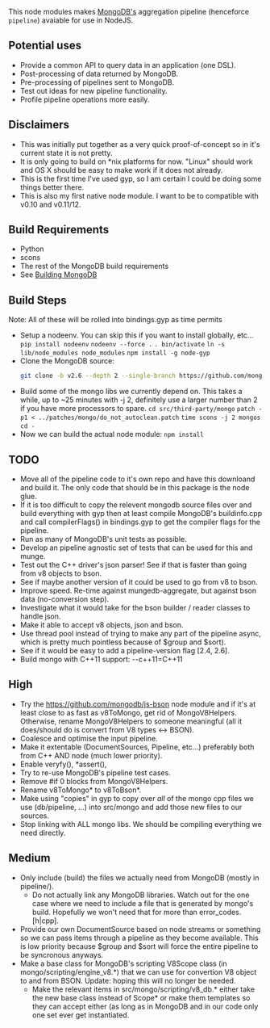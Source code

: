 This node modules makes [MongoDB's](http://mongodb.org) aggregation pipeline
(henceforce `pipeline`) avaiable for use in NodeJS.

Potential uses
--------------
* Provide a common API to query data in an application (one DSL).
* Post-processing of data returned by MongoDB.
* Pre-processing of pipelines sent to MongoDB.
* Test out ideas for new pipeline functionality.
* Profile pipeline operations more easily.

Disclaimers
-----------
* This was initially put together as a very quick proof-of-concept so in it's
  current state it is not pretty.
* It is only going to build on *nix platforms for now.  "Linux" should work
  and OS X should be easy to make work if it does not already.
* This is the first time I've used gyp, so I am certain I could be doing some
  things better there.
* This is also my first native node module.  I want to be to compatible with
  v0.10 and v0.11/12.

Build Requirements
-----------
* Python
* scons
* The rest of the MongoDB build requirements
*  See [Building MongoDB](http://www.mongodb.org/about/contributors/tutorial/build-mongodb-from-source/)

Build Steps
-----------
Note: All of these will be rolled into bindings.gyp as time permits
* Setup a nodeenv.  You can skip this if you want to install globally, etc...
  `pip install nodeenv`
  `nodeenv --force .`
  `. bin/activate`
  `ln -s lib/node_modules node_modules`
  `npm install -g node-gyp`
* Clone the MongoDB source:
  ```sh
  git clone -b v2.6 --depth 2 --single-branch https://github.com/mongodb/mongo src/third-party/mongo
   ```
* Build some of the mongo libs we currently depend on.  This takes a while, up
  to ~25 minutes with -j 2, definitely use a larger number than 2 if you have
  more processors to spare.
  `cd src/third-party/mongo`
  `patch -p1 < ../patches/mongo/do_not_autoclean.patch`
  `time scons -j 2 mongos`
  `cd -`
* Now we can build the actual node module:
  `npm install`

TODO
----
* Move all of the pipeline code to it's own repo and have this downloand and
  build it.  The only code that should be in this package is the node glue.
*  If it is too difficult to copy the relevent mongodb source files over and
   build everything with gyp then at least compile MongoDB's buildinfo.cpp and
   call compilerFlags() in bindings.gyp to get the compiler flags for the
   pipeline.
* Run as many of MongoDB's unit tests as possible.
* Develop an pipeline agnostic set of tests that can be used for this and munge.
* Test out the C++ driver's json parser!  See if that is faster than going from
  v8 objects to bson.
*   See if maybe another version of it could be used to go from v8 to bson.
* Improve speed.  Re-time against mungedb-aggregate, but against bson data
  (no-conversion step).
*  Investigate what it would take for the bson builder / reader classes to
   handle json.
* Make it able to accept v8 objects, json and bson.
* Use thread pool instead of trying to make any part of the pipeline async,
  which is pretty much pointless because of $group and $sort).
* See if it would be easy to add a pipeline-version flag [2.4, 2.6].
* Build mongo with C++11 support: --c++11=C++11

High
----
* Try the https://github.com/mongodb/js-bson node module and if it's at least
  close to as fast as v8ToMongo, get rid of MongoV8Helpers. Otherwise, rename
  MongoV8Helpers to someone meaningful (all it does/should do is convert from
  V8 types <-> BSON).
* Coalesce and optimise the input pipeline.
* Make it extentable (DocumentSources, Pipeline, etc...) preferably both from
  C++ AND node (much lower priority).
* Enable veryfy(), *assert(),
* Try to re-use MongoDB's pipeline test cases.
* Remove #if 0 blocks from MongoV8Helpers.
* Rename v8ToMongo* to v8ToBson*.
* Make using "copies" in gyp to copy over _all_ of the mongo cpp files we use
  (db/pipeline, ...) into src/mongo and add those new files to our sources.
*  Stop linking with ALL mongo libs.  We should be compiling everything we need
   directly.

Medium
------
* Only include (build) the files we actually need from MongoDB (mostly in
  pipeline/).
  - Do not actually link any MongoDB libraries.  Watch out for the one case
    where we need to include a file that is generated by mongo's build.
    Hopefully we won't need that for more than error_codes.[h|cpp].
* Provide our own DocumentSource based on node streams or something so we can
  pass items through a pipeline as they become available.  This is low priority
  because $group and $sort will force the entire pipeline to be syncronous
  anyways.
* Make a base class for MongoDB's scripting V8Scope class
  (in mongo/scripting/engine_v8.*) that we can use for convertion V8 object to
  and from BSON.  Update: hoping this will no longer be needed.
  - Make the relevant items in src/mongo/scripting/v8_db.* either take the new
    base class instead of Scope* or make them templates so they can accept
    either (as long as in MongoDB and in our code only one set ever get
    instantiated.
